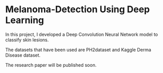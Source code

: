 # Melanoma-Detection Using Deep Learning

In this project, I developed a Deep Convolution Neural Network model to classify skin lesions.

The datasets that have been used are PH2dataset and Kaggle Derma Disease dataset.

The research paper will be published soon.










